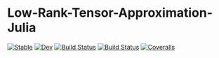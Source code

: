 # Low-Rank-Tensor-Approximation-Julia

[![Stable](https://img.shields.io/badge/docs-stable-blue.svg)](https://PierreSp.github.io/Low-Rank-Tensor-Approximation-Julia/stable)
[![Dev](https://img.shields.io/badge/docs-dev-blue.svg)](https://PierreSp.github.io/Low-Rank-Tensor-Approximation-Julia/dev)
[![Build Status](https://travis-ci.com/PierreSp/Low-Rank-Tensor-Approximation-Julia.jl.svg?branch=master)](https://travis-ci.com/PierreSp/Low-Rank-Tensor-Approximation-Julia)
[![Build Status](https://ci.appveyor.com/api/projects/status/github/PierreSp/Low-Rank-Tensor-Approximation-Julia.jl?svg=true)](https://ci.appveyor.com/project/PierreSp/Low-Rank-Tensor-Approximation-Julia)
[![Coveralls](https://coveralls.io/repos/github/PierreSp/Low-Rank-Tensor-Approximation-Julia.jl/badge.svg?branch=master)](https://coveralls.io/github/PierreSp/Low-Rank-Tensor-Approximation-Julia?branch=master)
